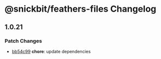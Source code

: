 # @snickbit/feathers-files Changelog

## 1.0.21

### Patch Changes

- [bb54c99](https://github.com/snickbit/feathers/commit/bb54c99) **chore**:  update dependencies

